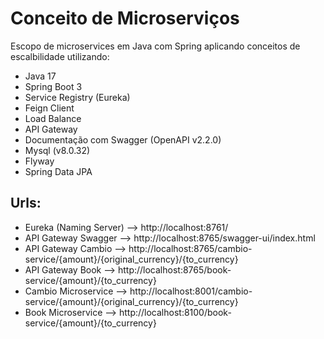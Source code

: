 # Conceito de Microserviços
 Escopo de microservices em Java com Spring aplicando conceitos de escalbilidade utilizando:
   - Java 17
   - Spring Boot 3
   - Service Registry (Eureka)
   - Feign Client
   - Load Balance
   - API Gateway
   - Documentação com Swagger (OpenAPI v2.2.0)
   - Mysql (v8.0.32)
   - Flyway
   - Spring Data JPA

 ## Urls:
 - Eureka (Naming Server) --> http://localhost:8761/
 - API Gateway Swagger    --> http://localhost:8765/swagger-ui/index.html
 - API Gateway Cambio     --> http://localhost:8765/cambio-service/{amount}/{original_currency}/{to_currency}
 - API Gateway Book       --> http://localhost:8765/book-service/{amount}/{to_currency}
 - Cambio Microservice    --> http://localhost:8001/cambio-service/{amount}/{original_currency}/{to_currency}
 - Book Microservice      --> http://localhost:8100/book-service/{amount}/{to_currency}
